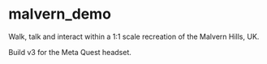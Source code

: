 # malvern_demo
Walk, talk and interact within a 1:1 scale recreation of the Malvern Hills, UK.

Build v3 for the Meta Quest headset.
